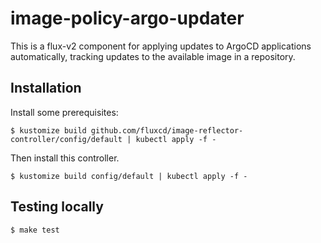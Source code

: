 # image-policy-argo-updater

This is a flux-v2 component for applying updates to ArgoCD applications
automatically, tracking updates to the available image in a repository.

## Installation

Install some prerequisites:

```shell
$ kustomize build github.com/fluxcd/image-reflector-controller/config/default | kubectl apply -f -
```

Then install this controller.

```shell
$ kustomize build config/default | kubectl apply -f -
```

## Testing locally

```shell
$ make test
```
